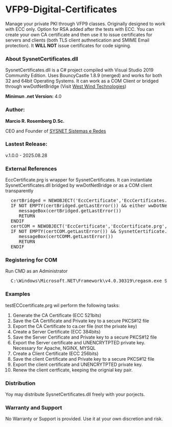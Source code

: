 # VFP9-Digital-Certificates
Manage your private PKI through VFP9 classes.
Originally designed to work with ECC only. Option for RSA added after the tests with ECC.
You can create your own CA certificate and then use it to issue certificates for servers and clients (both TLS client authnetication and SMIME Email protection). It **WILL NOT** issue certificates for code signing.

### About SysnetCertificates.dll
SysnetCertificates.dll is a C# project compiled with Visual Studio 2019 Community Edition.
Uses BouncyCastle 1.8.9 (merged) and works for both 32 and 64bit Operating Systems.
It can work as a COM Client or bridged through wwDotNetBridge (Visit [West Wind Technologies](https://www.west-wind.com/wwDotnetBridge.aspx))

**Minimun .net Version:** 4.0

### Author:
**Marcio R. Rosemberg D.Sc.**

CEO and Founder of [SYSNET Sistemas e Redes ](https://www.sysnetweb.com.br)

### Lastest Release:
v.1.0.0 - 2025.08.28

### External References
EccCertificate.prg is wrapper for SysnetCertificates. It can instantiate SysnetCertificates.dll bridged by wwDotNetBridge or as a COM client transparently

<pre>
  certBridged = NEWOBJECT('EccCertificate','EccCertificates.prg') && instantiate SysnetCertificates.dll bridged
  IF NOT EMPTY(certBridged.getLastError()) && either wwDotNetBridge.dll is not propperly registered or another issue
     messageBox(certBridged.getLastError())
     RETURN
  ENDIF
  certCOM = NEWOBJECT('EccCertificate','EccCertificate.prg','',.t.) && instantiate SysnetCertificates.dll as a COM client
  IF NOT EMPTY(certCOM.getLastError()) && SysnetCertificate.dll is not propperly registered
     messageBox(certCOMM.getLastError())
     RETURN
  ENDIF
</pre>

### Registering for COM 
Run CMD as an Administrator
<pre>
  C:\Windows\Microsoft.NET\Framework\v4.0.30319\regasm.exe SysnetCertificates.dll /tlb:SysnetCertificates.tlb /codebase
</pre>

### Examples
testECCcertificate.prg wil perform the following tasks:
1. Generate the CA Certificate (ECC 521bits)
2. Save the CA Certificate and Private key to a secure PKCS#12 file
3. Export the CA Certificate to ca.cer file (not the private key)
4. Create a Server Certificate (ECC 384bits)
5. Save the Server Certificate and Private key to a secure PKCS#12 file
6. Export the Server certificate and UNENCRYTPTED private key. Necessary for Apache, NGINX, MYSQL
7. Create a Client Certificate (ECC 256bits)
8. Save the client Certificate and Private key to a secure PKCS#12 file
9. Export the client certificate and UNENCRYTPTED private key.
10. Renew the client certficate, keeping the orignial key pair.



### Distribution
Yoy may distribute SysnetCertificates.dll freely with your porjects.

### Warranty and Support
No Warranty or Support is provided. Use it at your own discretion and risk.
